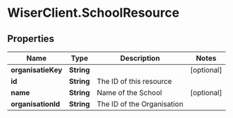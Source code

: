# WiserClient.SchoolResource

## Properties
Name | Type | Description | Notes
------------ | ------------- | ------------- | -------------
**organisatieKey** | **String** |  | [optional] 
**id** | **String** | The ID of this resource | 
**name** | **String** | Name of the School | [optional] 
**organisationId** | **String** | The ID of the Organisation | 


